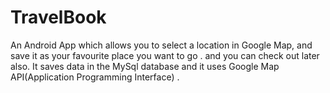# TravelBook
An Android App which allows you to select a location in Google Map, and save it as your favourite place you want to go . and you can check out later also. It saves data in the MySql database and it uses Google Map API(Application Programming Interface) . 

